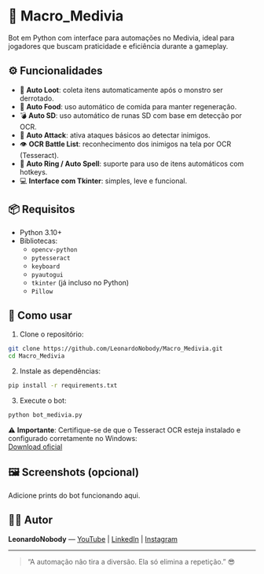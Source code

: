 # 🧠 Macro_Medivia

Bot em Python com interface para automações no Medivia, ideal para jogadores que buscam praticidade e eficiência durante a gameplay.

## ⚙️ Funcionalidades

- 🎒 **Auto Loot**: coleta itens automaticamente após o monstro ser derrotado.
- 🍗 **Auto Food**: uso automático de comida para manter regeneração.
- 💣 **Auto SD**: uso automático de runas SD com base em detecção por OCR.
- 🧙 **Auto Attack**: ativa ataques básicos ao detectar inimigos.
- 👁️ **OCR Battle List**: reconhecimento dos inimigos na tela por OCR (Tesseract).
- 🔁 **Auto Ring / Auto Spell**: suporte para uso de itens automáticos com hotkeys.
- 💻 **Interface com Tkinter**: simples, leve e funcional.

## 📦 Requisitos

- Python 3.10+
- Bibliotecas:
  - `opencv-python`
  - `pytesseract`
  - `keyboard`
  - `pyautogui`
  - `tkinter` (já incluso no Python)
  - `Pillow`

## 🚀 Como usar

1. Clone o repositório:
```bash
git clone https://github.com/LeonardoNobody/Macro_Medivia.git
cd Macro_Medivia
```

2. Instale as dependências:
```bash
pip install -r requirements.txt
```

3. Execute o bot:
```bash
python bot_medivia.py
```

⚠️ **Importante**: Certifique-se de que o Tesseract OCR esteja instalado e configurado corretamente no Windows:  
[Download oficial](https://github.com/tesseract-ocr/tesseract)

## 🖼️ Screenshots (opcional)
Adicione prints do bot funcionando aqui.

## 🧑‍💻 Autor

**LeonardoNobody** — [YouTube](https://www.youtube.com/@r41on) | [LinkedIn](https://www.linkedin.com/in/leonardo-souza-35a07920b/) | [Instagram](https://www.instagram.com/leor.s.sup/)

---

> “A automação não tira a diversão. Ela só elimina a repetição.” 😎
